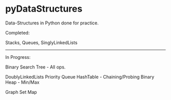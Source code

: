 # pyDataStructures
Data-Structures in Python done for practice.

Completed:

Stacks,
Queues,
SinglyLinkedLists

__________________________________________

In Progress:

Binary Search Tree - All ops.

DoublyLinkedLists
Priority Queue
HashTable - Chaining/Probing
Binary Heap - Min/Max

Graph
Set
Map

